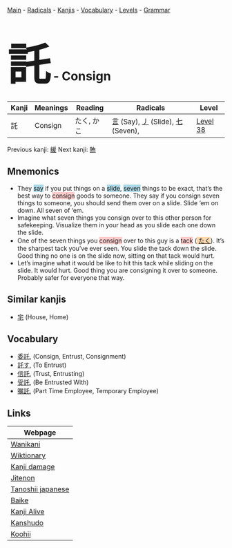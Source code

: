 <style> bigfont {font-size: 100px}</style>
[Main](../index.md) -
[Radicals](../radicals.md) -
[Kanjis](../kanjis.md) -
[Vocabulary](../vocabulary.md) -
[Levels](../levels.md) -
[Grammar](../grammar.md)
# <bigfont> 託</bigfont> - Consign 

| Kanji | Meanings | Reading | Radicals | Level |
| --- | --- | --- | --- | --- |
| 託 | Consign | たく, かこ | [言](../radicals/言.md) (Say), [丿](../radicals/丿.md) (Slide), [七](../radicals/七.md) (Seven),  | [Level 38](../levels/wk_level38.md) |

Previous kanji: [緩](緩.md) Next kanji: [賄](賄.md) 

## Mnemonics
 * They <span style="background-color:#ADD8E6"> say</span> if you put things on a <span style="background-color:#ADD8E6"> slide</span>, <span style="background-color:#ADD8E6"> seven</span> things to be exact, that’s the best way to <span style="background-color:#ffcccb"> consign</span> goods to someone. They say if you consign seven things to someone, you should send them over on a slide. Slide ‘em on down. All seven of ‘em.
* Imagine what seven things you consign over to this other person for safekeeping. Visualize them in your head as you slide each one down the slide.
* One of the seven things you <span style="background-color:#ffcccb"> consign</span> over to this guy is a <span style="background-color:#ffcccb"> tack</span> (<span style="background-color:#fed8b1"> [たく](https://jisho.org/search/たく)</span>). It’s the sharpest tack you’ve ever seen. You slide the tack down the slide. Good thing no one is on the slide now, sitting on that tack would hurt.
* Let’s imagine what it would be like to hit this tack while sliding on the slide. It would hurt. Good thing you are consigning it over to someone. Probably safer for everyone that way.


## Similar kanjis
 * [宅](宅.md) (House, Home)


## Vocabulary
 * [委託](../vocabulary/託.md), (Consign, Entrust, Consignment)
* [託す](../vocabulary/託.md), (To Entrust)
* [信託](../vocabulary/託.md), (Trust, Entrusting)
* [受託](../vocabulary/託.md), (Be Entrusted With)
* [嘱託](../vocabulary/託.md), (Part Time Employee, Temporary Employee)



## Links 

| Webpage |
| --- |
| [Wanikani          ](https://www.wanikani.com/kanji/託) |
| [Wiktionary        ](https://en.wiktionary.org/wiki/託) |
| [Kanji damage      ](http://www.kanjidamage.com/kanji/search?utf8=✓&q=託) |
| [Jitenon           ](https://jitenon.com/kanji/託) |
| [Tanoshii japanese ](https://www.tanoshiijapanese.com/dictionary/kanji.cfm?k=託) |
| [Baike             ](https://baike.baidu.com/item/託) |
| [Kanji Alive       ](https://app.kanjialive.com/託) |
| [Kanshudo          ](https://www.kanshudo.com/searchmn?q=託) |
| [Koohii            ](https://kanji.koohii.com/study/kanji/託) |
